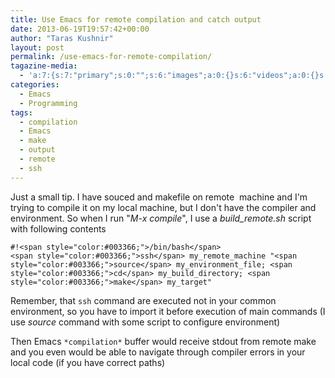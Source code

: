 ```yaml
---
title: Use Emacs for remote compilation and catch output
date: 2013-06-19T19:57:42+00:00
author: "Taras Kushnir"
layout: post
permalink: /use-emacs-for-remote-compilation/
tagazine-media:
  - 'a:7:{s:7:"primary";s:0:"";s:6:"images";a:0:{}s:6:"videos";a:0:{}s:11:"image_count";i:0;s:6:"author";s:8:"20401582";s:7:"blog_id";s:8:"53632187";s:9:"mod_stamp";s:19:"2013-06-19 19:25:15";}'
categories:
  - Emacs
  - Programming
tags:
  - compilation
  - Emacs
  - make
  - output
  - remote
  - ssh
---
```

Just a small tip. I have souced and makefile on remote  machine and I'm trying to compile it on my local machine, but I don't have the compiler and environment. So when I run "_M-x compile_", I use a _build_remote.sh_ script with following contents

    #!<span style="color:#003366;">/bin/bash</span>
    <span style="color:#003366;">ssh</span> my_remote_machine "<span style="color:#003366;">source</span> my_environment_file; <span style="color:#003366;">cd</span> my_build_directory; <span style="color:#003366;">make</span> my_target"
    

Remember, that `ssh` command are executed not in your common environment, so you have to import it before execution of main commands (I use _source_ command with some script to configure environment)

Then Emacs `*compilation*` buffer would receive stdout from remote make and you even would be able to navigate through compiler errors in your local code (if you have correct paths)